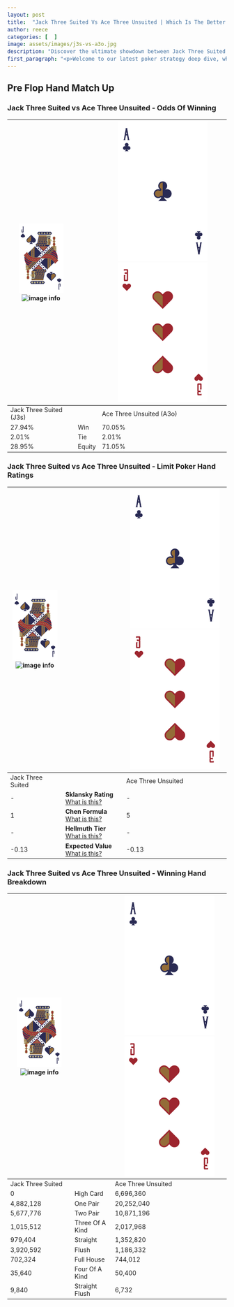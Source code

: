 ```yaml
---
layout: post
title:  "Jack Three Suited Vs Ace Three Unsuited | Which Is The Better Hand In Poker? A Complete Guide"
author: reece
categories: [  ]
image: assets/images/j3s-vs-a3o.jpg
description: "Discover the ultimate showdown between Jack Three Suited and Ace Three Unsuited in poker! Uncover the odds, strategies, and scenarios where one hand triumphs over the other. Get ready to up your poker game with this thrilling analysis."
first_paragraph: "<p>Welcome to our latest poker strategy deep dive, where we're pitting two distinct hands against each other in a high-stakes showdown: Jack Three Suited vs Ace Three Unsuited.</p><p>In the dynamic world of poker, every decision counts, and knowing which hand holds the upper hand is key to your success at the table.</p><p>In this article, we'll dissect these two hands, explore the scenarios where one dominates the other, and equip you with the knowledge to make strategic choices that can tip the odds in your favor.</p><p>Get ready to unravel the intriguing dynamics of these poker hands and elevate your game to new heights.</p>"
---
```




[comment]: # (sp0)

## Pre Flop Hand Match Up

<div class="table hand-ratings" markdown="1"> 



### Jack Three Suited vs Ace Three Unsuited - Odds Of Winning


    
| ![image info](assets/images/hand1/J.png) ![image info](assets/images/hand1/3s.png) |  | ![image info](assets/images/hand2/A.png) ![image info](assets/images/hand2/3o.png) |
| -------- | -------- | -------- |
| Jack Three Suited (J3s) |  | Ace Three Unsuited (A3o) |
| 27.94% | Win | 70.05% |
| 2.01% | Tie | 2.01% |
| 28.95% | Equity | 71.05% |




[comment]: # (sp1)



### Jack Three Suited vs Ace Three Unsuited - Limit Poker Hand Ratings


    
| ![image info](assets/images/hand1/J.png) ![image info](assets/images/hand1/3s.png) |  | ![image info](assets/images/hand2/A.png) ![image info](assets/images/hand2/3o.png) |
| -------- | -------- | -------- |
| Jack Three Suited |  | Ace Three Unsuited |
| - | **Sklansky Rating** [What is this?](/sklansky-rating-explained) | - |
| 1 | **Chen Formula** [What is this?](/chen-formula-explained) | 5 |
| - | **Hellmuth Tier** [What is this?](/Hellmuth-tier-explained) | - |
| -0.13 | **Expected Value** [What is this?](/expected-value-explained) | -0.13 |




[comment]: # (sp2)



### Jack Three Suited vs Ace Three Unsuited - Winning Hand Breakdown


    
| ![image info](assets/images/hand1/J.png) ![image info](assets/images/hand1/3s.png) |  | ![image info](assets/images/hand2/A.png) ![image info](assets/images/hand2/3o.png) |
| -------- | -------- | -------- |
| Jack Three Suited |  | Ace Three Unsuited |
| 0 | High Card | 6,696,360 |
| 4,882,128 | One Pair | 20,252,040 |
| 5,677,776 | Two Pair | 10,871,196 |
| 1,015,512 | Three Of A Kind | 2,017,968 |
| 979,404 | Straight | 1,352,820 |
| 3,920,592 | Flush | 1,186,332 |
| 702,324 | Full House | 744,012 |
| 35,640 | Four Of A Kind | 50,400 |
| 9,840 | Straight Flush | 6,732 |




[comment]: # (sp3)



</div>

[comment]: # (sp4)



[comment]: # (sp5)

